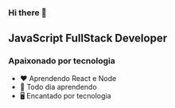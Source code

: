 ### Hi there 👋

## JavaScript FullStack Developer
### Apaixonado por tecnologia

- ❤ Aprendendo React e Node
- 🚀 Todo dia aprendendo
- 🖥️ Encantado por tecnologia 

